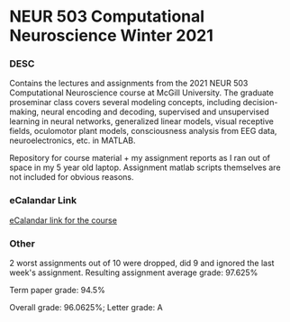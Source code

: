 # NEUR 503 Computational Neuroscience Winter 2021

### DESC
Contains the lectures and assignments from the 2021 NEUR 503 Computational Neuroscience course at McGill University. The graduate proseminar class covers several modeling concepts, including decision-making, neural encoding and decoding, supervised and unsupervised learning in neural networks, generalized linear models, visual receptive fields, oculomotor plant models, consciousness analysis from EEG data, neuroelectronics, etc. in MATLAB.

Repository for course material + my assignment reports as I ran out of space in my 5 year old laptop. Assignment matlab scripts themselves are not included for obvious reasons.

### eCalandar Link
[eCalandar link for the course](https://www.mcgill.ca/study/2020-2021/courses/neur-503)

### Other
2 worst assignments out of 10 were dropped, did 9 and ignored the last week's assignment. Resulting assignment average grade: 97.625%

Term paper grade: 94.5%

Overall grade: 96.0625%; Letter grade: A


